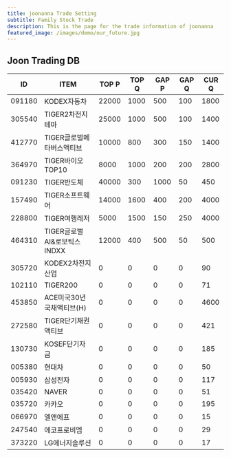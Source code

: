 ```yaml
---
title: joonanna Trade Setting
subtitle: Family Stock Trade
description: This is the page for the trade information of joonanna
featured_image: /images/demo/our_future.jpg
---
```


## Joon Trading DB

|ID|ITEM |TOP P|TOP Q|GAP P|GAP Q|CUR Q|
|--|-----|--|--|--|--|--|
|091180|KODEX자동차|22000|1000|500|100|1800|
|305540|TIGER2차전지테마|25000|1000|500|100|1400|
|412770|TIGER글로벌메타버스액티브|10000|800|300|150|1400| 
|364970|TIGER바이오TOP10|8000|1000|200|200|2800|
|091230|TIGER반도체|40000|300|1000|50|450|
|157490|TIGER소프트웨어|14000|1600|400|200|4000|
|228800|TIGER여행레저|5000|1500|150|250|4000|
|464310|TIGER글로벌AI&로보틱스INDXX|12000|400|500|50|500|
|305720|KODEX2차전지산업|0|0|0|0|90|
|102110|TIGER200|0|0|0|0|71|
|453850|ACE미국30년국채액티브(H)|0|0|0|0|4600|
|272580|TIGER단기채권액티브|0|0|0|0|421|
|130730|KOSEF단기자금|0|0|0|0|185|
|005380|현대차|0|0|0|0|50|
|005930|삼성전자|0|0|0|0|117|
|035420|NAVER|0|0|0|0|51|
|035720|카카오|0|0|0|0|195|
|066970|엘앤에프|0|0|0|0|15|
|247540|에코프로비엠|0|0|0|0|29|
|373220|LG에너지솔루션|0|0|0|0|17|
